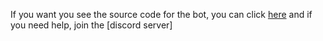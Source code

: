 If you want you see the source code for the bot, you can click [here](https://github.com/xmistt/fortnitepy-bot) and if you need help, join the [discord server]